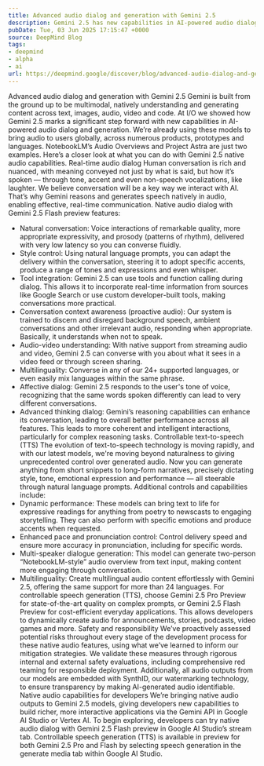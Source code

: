 ```yaml
---
title: Advanced audio dialog and generation with Gemini 2.5
description: Gemini 2.5 has new capabilities in AI-powered audio dialog and generation.
pubDate: Tue, 03 Jun 2025 17:15:47 +0000
source: DeepMind Blog
tags:
- deepmind
- alpha
- ai
url: https://deepmind.google/discover/blog/advanced-audio-dialog-and-generation-with-gemini-25/
---
```


Advanced audio dialog and generation with Gemini 2.5
Gemini is built from the ground up to be multimodal, natively understanding and generating content across text, images, audio, video and code. At I/O we showed how Gemini 2.5 marks a significant step forward with new capabilities in AI-powered audio dialog and generation.
We’re already using these models to bring audio to users globally, across numerous products, prototypes and languages. NotebookLM’s Audio Overviews and Project Astra are just two examples. Here’s a closer look at what you can do with Gemini 2.5 native audio capabilities.
Real-time audio dialog
Human conversation is rich and nuanced, with meaning conveyed not just by what is said, but how it’s spoken — through tone, accent and even non-speech vocalizations, like laughter. We believe conversation will be a key way we interact with AI. That’s why Gemini reasons and generates speech natively in audio, enabling effective, real-time communication.
Native audio dialog with Gemini 2.5 Flash preview features:
- Natural conversation: Voice interactions of remarkable quality, more appropriate expressivity, and prosody (patterns of rhythm), delivered with very low latency so you can converse fluidly.
- Style control: Using natural language prompts, you can adapt the delivery within the conversation, steering it to adopt specific accents, produce a range of tones and expressions and even whisper.
- Tool integration: Gemini 2.5 can use tools and function calling during dialog. This allows it to incorporate real-time information from sources like Google Search or use custom developer-built tools, making conversations more practical.
- Conversation context awareness (proactive audio): Our system is trained to discern and disregard background speech, ambient conversations and other irrelevant audio, responding when appropriate. Basically, it understands when not to speak.
- Audio-video understanding: With native support from streaming audio and video, Gemini 2.5 can converse with you about what it sees in a video feed or through screen sharing.
- Multilinguality: Converse in any of our 24+ supported languages, or even easily mix languages within the same phrase.
- Affective dialog: Gemini 2.5 responds to the user's tone of voice, recognizing that the same words spoken differently can lead to very different conversations.
- Advanced thinking dialog: Gemini’s reasoning capabilities can enhance its conversation, leading to overall better performance across all features. This leads to more coherent and intelligent interactions, particularly for complex reasoning tasks.
Controllable text-to-speech (TTS)
The evolution of text-to-speech technology is moving rapidly, and with our latest models, we're moving beyond naturalness to giving unprecedented control over generated audio. Now you can generate anything from short snippets to long-form narratives, precisely dictating style, tone, emotional expression and performance — all steerable through natural language prompts.
Additional controls and capabilities include:
- Dynamic performance: These models can bring text to life for expressive readings for anything from poetry to newscasts to engaging storytelling. They can also perform with specific emotions and produce accents when requested.
- Enhanced pace and pronunciation control: Control delivery speed and ensure more accuracy in pronunciation, including for specific words.
- Multi-speaker dialogue generation: This model can generate two-person “NotebookLM-style” audio overview from text input, making content more engaging through conversation.
- Multilinguality: Create multilingual audio content effortlessly with Gemini 2.5, offering the same support for more than 24 languages.
For controllable speech generation (TTS), choose Gemini 2.5 Pro Preview for state-of-the-art quality on complex prompts, or Gemini 2.5 Flash Preview for cost-efficient everyday applications. This allows developers to dynamically create audio for announcements, stories, podcasts, video games and more.
Safety and responsibility
We’ve proactively assessed potential risks throughout every stage of the development process for these native audio features, using what we’ve learned to inform our mitigation strategies. We validate these measures through rigorous internal and external safety evaluations, including comprehensive red teaming for responsible deployment. Additionally, all audio outputs from our models are embedded with SynthID, our watermarking technology, to ensure transparency by making AI-generated audio identifiable.
Native audio capabilities for developers
We’re bringing native audio outputs to Gemini 2.5 models, giving developers new capabilities to build richer, more interactive applications via the Gemini API in Google AI Studio or Vertex AI.
To begin exploring, developers can try native audio dialog with Gemini 2.5 Flash preview in Google AI Studio’s stream tab. Controllable speech generation (TTS) is available in preview for both Gemini 2.5 Pro and Flash by selecting speech generation in the generate media tab within Google AI Studio.